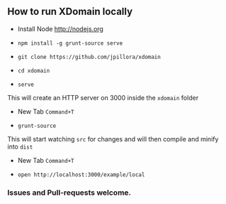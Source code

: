 ## How to run XDomain locally

* Install Node http://nodejs.org

* `npm install -g grunt-source serve`

* `git clone https://github.com/jpillora/xdomain`

* `cd xdomain`

* `serve`

This will create an HTTP server on 3000 inside the `xdomain` folder

* New Tab `Command+T`

* `grunt-source`

This will start watching `src` for changes and will then compile and minify into `dist`

* New Tab `Command+T`

* `open http://localhost:3000/example/local`

### Issues and Pull-requests welcome.